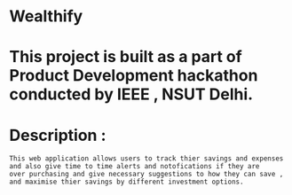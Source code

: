 # Wealthify

# This project is built as a part of Product Development hackathon conducted by IEEE , NSUT Delhi.

# Description : 
    This web application allows users to track thier savings and expenses and also give time to time alerts and notofications if they are 
    over purchasing and give necessary suggestions to how they can save , and maximise thier savings by different investment options.
